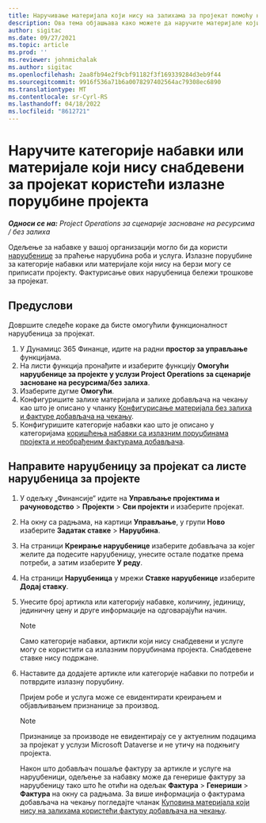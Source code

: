 ```yaml
---
title: Наручивање материјала који нису на залихама за пројекат помоћу наруџбеница пројеката
description: Ова тема објашњава како можете да наручите материјале који нису на залихама за пројекат помоћу наруџбеница пројеката.
author: sigitac
ms.date: 09/27/2021
ms.topic: article
ms.prod: ''
ms.reviewer: johnmichalak
ms.author: sigitac
ms.openlocfilehash: 2aa8fb94e2f9cbf91182f3f169339284d3eb9f44
ms.sourcegitcommit: 9916f536a71b6a0078297402564ac79308ec6890
ms.translationtype: MT
ms.contentlocale: sr-Cyrl-RS
ms.lasthandoff: 04/18/2022
ms.locfileid: "8612721"
---
```

# <a name="order-procurement-categories-or-non-stocked-materials-for-a-project-using-project-purchase-orders"></a>Наручите категорије набавки или материјале који нису снабдевени за пројекат користећи излазне поруџбине пројекта

_**Односи се на:** Project Operations за сценарије засноване на ресурсима / без залиха_

Одељење за набавке у вашој организацији могло би да користи [наруџбенице](/dynamics365/supply-chain/procurement/purchase-order-overview) за праћење наруџбина роба и услуга. Излазне поруџбине за категорије набавки или материјале који нису на берзи могу се приписати пројекту. Фактурисање ових наруџбеница бележи трошкове за пројекат.

## <a name="prerequisites"></a>Предуслови
Довршите следеће кораке да бисте омогућили функционалност наруџбеница за пројекат.

1. У Дyнамицс 365 Финанце, идите на радни **простор за управљање** функцијама.
2. На листи функција пронађите и изаберите функцију **Омогући наруџбенице за пројекте у услузи Project Operations за сценарије засноване на ресурсима/без залиха**.
3. Изаберите дугме **Омогући**.
4. Конфигуришите залихе материјала и залихе добављача на чекању као што је описано у чланку [Конфигурисање материјала без залиха и фактуре добављача на чекању](configure-materials-nonstocked.md).
5. Конфигуришите категорије набавки као што је описано у категоријама [коришћења набавки са излазним поруџбинама пројекта и необрађеним фактурама добављача](configure-procurement-categories.md).

## <a name="create-a-project-purchase-order-from-the-project-purchase-order-list"></a>Направите наруџбеницу за пројекат са листе наруџбеница за пројекте

1. У одељку „Финансије“ идите на **Управљање пројектима и рачуноводство** > **Пројекти** > **Сви пројекти** и изаберите пројекат.
2. На окну са радњама, на картици **Управљање**, у групи **Ново** изаберите **Задатак ставке** > **Наруџбина**.
3. На страници **Креирање наруџбенице** изаберите добављача за којег желите да подесите наруџбеницу, унесите остале податке према потреби, а затим изаберите **У реду**.
4. На страници **Наруџбеница** у мрежи **Ставке наруџбенице** изаберите **Додај ставку**.
5. Унесите број артикла или категорију набавке, количину, јединицу, јединичну цену и друге информације на одговарајући начин.

    > [!NOTE]
    > Само категорије набавки, артикли који нису снабдевени и услуге могу се користити са излазним поруџбинама пројекта. Снабдевене ставке нису подржане.

6. Наставите да додајете артикле или категорије набавки по потреби и потврдите излазну поруџбину.

    Пријем робе и услуга може се евидентирати креирањем и објављивањем признанице за производ.

    > [!NOTE]
    > Признанице за производе не евидентирају се у актуелним подацима за пројекат у услузи Microsoft Dataverse и не утичу на подкњигу пројекта.

    Након што добављач пошаље фактуру за артикле и услуге на наруџбеници, одељење за набавку може да генерише фактуру за наруџбеницу тако што ће отићи на одељак **Фактура** > **Генериши** > **Фактура** на окну са радњама. За више информација о фактурама добављача на чекању погледајте чланак [Куповина материјала који нису на залихама користећи фактуру добављача на чекању](pending-vendor-invoices.md).
